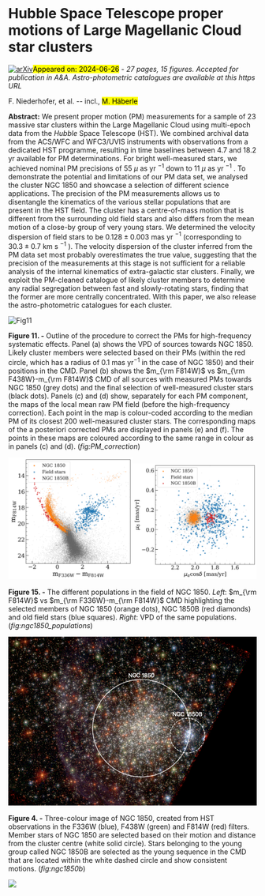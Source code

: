 <div class="macros" style="visibility:hidden;">
$\newcommand{\ensuremath}{}$
$\newcommand{\xspace}{}$
$\newcommand{\object}[1]{\texttt{#1}}$
$\newcommand{\farcs}{{.}''}$
$\newcommand{\farcm}{{.}'}$
$\newcommand{\arcsec}{''}$
$\newcommand{\arcmin}{'}$
$\newcommand{\ion}[2]{#1#2}$
$\newcommand{\textsc}[1]{\textrm{#1}}$
$\newcommand{\hl}[1]{\textrm{#1}}$
$\newcommand{\footnote}[1]{}$</div>



<div id="title">

# Hubble Space Telescope proper motions of Large Magellanic Cloud star clusters

</div>
<div id="comments">

[![arXiv](https://img.shields.io/badge/arXiv-2406.17347-b31b1b.svg)](https://arxiv.org/abs/2406.17347)<mark>Appeared on: 2024-06-26</mark> -  _27 pages, 15 figures. Accepted for publication in A&A. Astro-photometric catalogues are available at this https URL_

</div>
<div id="authors">

F. Niederhofer, et al. -- incl., <mark>M. Häberle</mark>

</div>
<div id="abstract">

**Abstract:** We present proper motion (PM) measurements for a sample of 23 massive star clusters within the Large Magellanic Cloud using multi-epoch data from the _Hubble_ Space Telescope (HST). We combined archival data from the ACS/WFC and WFC3/UVIS instruments with observations from a dedicated HST programme, resulting in time baselines between 4.7 and 18.2 yr available for PM determinations. For bright well-measured stars, we achieved nominal PM precisions of 55 $\mu$ as yr $^{-1}$ down to 11 $\mu$ as yr $^{-1}$ . To demonstrate the potential and limitations of our PM data set, we analysed the cluster NGC 1850 and showcase a selection of different science applications. The precision of the PM measurements allows us to disentangle the kinematics of the various stellar populations that are present in the HST field. The cluster has a centre-of-mass motion that is different from the surrounding old field stars and also differs from the mean motion of a close-by group of very young stars. We determined the velocity dispersion of field stars to be $0.128\pm0.003$ mas yr $^{-1}$ (corresponding to $30.3\pm0.7$ km s $^{-1}$ ). The velocity dispersion of the cluster inferred from the PM data set most probably overestimates the true value, suggesting that the precision of the measurements at this stage is not sufficient for a reliable analysis of the internal kinematics of extra-galactic star clusters.  Finally, we exploit the PM-cleaned catalogue of likely cluster members to determine any radial segregation between fast and slowly-rotating stars, finding that the former are more centrally concentrated.  With this paper, we also release the astro-photometric catalogues for each cluster.

</div>

<div id="div_fig1">

<img src="tmp_2406.17347/./Figs/pm_correction.png" alt="Fig11" width="100%"/>

**Figure 11. -** Outline of the procedure to correct the PMs for high-frequency systematic effects. Panel (a) shows the VPD of sources towards NGC 1850. Likely cluster members were selected based on their PMs (within the red circle, which has a radius of 0.1 mas yr$^{-1}$ in the case of NGC 1850) and their positions in the CMD. Panel (b) shows the $m_{\rm F814W}$ vs $m_{\rm F438W}-m_{\rm F814W}$ CMD of all sources with measured PMs towards NGC 1850 (grey dots) and the final selection of well-measured cluster stars (black dots). Panels (c) and (d) show, separately for each PM component, the maps of the local mean raw PM field (before the high-frequency correction). Each point in the map is colour-coded according to the median PM of its closest 200 well-measured cluster stars. The corresponding maps of the a posteriori corrected PMs are displayed in panels (e) and (f). The points in these maps are coloured according to the same range in colour as in panels (c) and (d). (*fig:PM_correction*)

</div>
<div id="div_fig2">

<img src="tmp_2406.17347/./Figs/NGC1850_cmd_populations_paper.png" alt="Fig15.1" width="50%"/><img src="tmp_2406.17347/./Figs/ngc1850_vpd_populations_paper.png" alt="Fig15.2" width="50%"/>

**Figure 15. -** The different populations in the field of NGC 1850. _Left_: $m_{\rm F814W}$ vs $m_{\rm F336W}-m_{\rm F814W}$ CMD highlighting the selected members of NGC 1850 (orange dots), NGC 1850B (red diamonds) and old field stars (blue squares). _Right_: VPD of the same populations.
 (*fig:ngc1850_populations*)

</div>
<div id="div_fig3">

<img src="tmp_2406.17347/./Figs/NGC1850_paper.png" alt="Fig4" width="100%"/>

**Figure 4. -** Three-colour image of NGC 1850, created from HST observations in the F336W (blue), F438W (green) and F814W (red) filters. Member stars of
NGC 1850 are selected based on their motion and distance
from the cluster centre (white solid circle). Stars belonging to
the young group called NGC 1850B are selected as the young
sequence in the CMD that are located within the white dashed
circle and show consistent motions.  (*fig:ngc1850b*)

</div><div id="qrcode"><img src=https://api.qrserver.com/v1/create-qr-code/?size=100x100&data="https://arxiv.org/abs/2406.17347"></div>